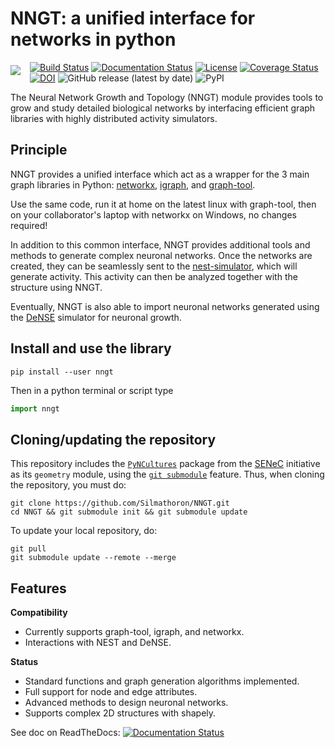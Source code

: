 # NNGT: a unified interface for networks in python

<img align="left" style="padding-top: 5px; margin-right: 15px;" src="doc/_static/nngt_logo.png" />

[![Build Status](https://travis-ci.org/Silmathoron/NNGT.svg?branch=master)](https://travis-ci.org/Silmathoron/NNGT) [![Documentation Status](https://readthedocs.org/projects/nngt/badge/?version=latest)](http://nngt.readthedocs.org/en/latest/?badge=latest) [![License](http://img.shields.io/:license-GPLv3+-yellow.svg)](http://www.gnu.org/licenses/gpl-3.0.html) [![Coverage Status](https://coveralls.io/repos/github/Silmathoron/NNGT/badge.svg?branch=master)](https://coveralls.io/github/Silmathoron/NNGT?branch=master)<br>[![DOI](https://zenodo.org/badge/DOI/10.5281/zenodo.3402494.svg)](https://doi.org/10.5281/zenodo.3402494) ![GitHub release (latest by date)](https://img.shields.io/github/v/release/Silmathoron/NNGT) ![PyPI](https://img.shields.io/pypi/v/nngt)

The Neural Network Growth and Topology (NNGT) module provides tools to grow and
study detailed biological networks by interfacing efficient graph libraries with
highly distributed activity simulators.

## Principle

NNGT provides a unified interface which act as a wrapper for the 3 main graph
libraries in Python: [networkx](https://networkx.github.io/),
[igraph](https://igraph.org/python/), and
[graph-tool](https://graph-tool.skewed.de/).

Use the same code, run it at home on the latest linux with graph-tool, then
on your collaborator's laptop with networkx on Windows, no changes required!

In addition to this common interface, NNGT provides additional tools and
methods to generate complex neuronal networks.
Once the networks are created, they can be seamlessly sent to the
[nest-simulator](https://nest-simulator.readthedocs.io/), which will generate
activity. This activity can then be analyzed together with the structure using
NNGT.

Eventually, NNGT is also able to import neuronal networks generated using the
[DeNSE](https://dense.readthedocs.io/) simulator for neuronal growth.

## Install and use the library

```
pip install --user nngt
```

Then in a python terminal or script type

```python
import nngt
```


## Cloning/updating the repository

This repository includes the
[``PyNCultures``](https://github.com/SENeC-Initiative/PyNCulture) package from
the [SENeC](https://github.com/SENeC-Initiative/) initiative as its
``geometry`` module, using the
[``git submodule``](https://git-scm.com/book/en/v2/Git-Tools-Submodules)
feature.
Thus, when cloning the repository, you must do:

    git clone https://github.com/Silmathoron/NNGT.git
    cd NNGT && git submodule init && git submodule update

To update your local repository, do:

    git pull
    git submodule update --remote --merge


## Features

**Compatibility**
* Currently supports graph-tool, igraph, and networkx.
* Interactions with NEST and DeNSE.

**Status**
* Standard functions and graph generation algorithms implemented.
* Full support for node and edge attributes.
* Advanced methods to design neuronal networks.
* Supports complex 2D structures with shapely.

See doc on ReadTheDocs: [![Documentation Status](https://readthedocs.org/projects/nngt/badge/?version=latest)](http://nngt.readthedocs.org/en/latest/?badge=latest)
